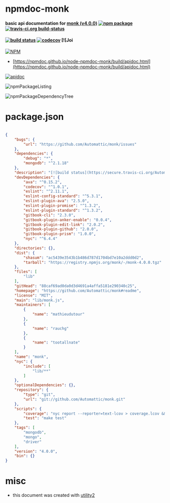 # npmdoc-monk

#### basic api documentation for  [monk (v4.0.0)](https://github.com/Automattic/monk#readme)  [![npm package](https://img.shields.io/npm/v/npmdoc-monk.svg?style=flat-square)](https://www.npmjs.org/package/npmdoc-monk) [![travis-ci.org build-status](https://api.travis-ci.org/npmdoc/node-npmdoc-monk.svg)](https://travis-ci.org/npmdoc/node-npmdoc-monk)

#### [![build status](https://secure.travis-ci.org/Automattic/monk.svg?branch=master)](https://secure.travis-ci.org/Automattic/monk) [![codecov](https://codecov.io/gh/Automattic/monk/branch/master/graph/badge.svg)](https://codecov.io/gh/Automattic/monk) [![Joi

[![NPM](https://nodei.co/npm/monk.png?downloads=true&downloadRank=true&stars=true)](https://www.npmjs.com/package/monk)

- [https://npmdoc.github.io/node-npmdoc-monk/build/apidoc.html](https://npmdoc.github.io/node-npmdoc-monk/build/apidoc.html)

[![apidoc](https://npmdoc.github.io/node-npmdoc-monk/build/screenCapture.buildCi.browser.%252Ftmp%252Fbuild%252Fapidoc.html.png)](https://npmdoc.github.io/node-npmdoc-monk/build/apidoc.html)

![npmPackageListing](https://npmdoc.github.io/node-npmdoc-monk/build/screenCapture.npmPackageListing.svg)

![npmPackageDependencyTree](https://npmdoc.github.io/node-npmdoc-monk/build/screenCapture.npmPackageDependencyTree.svg)



# package.json

```json

{
    "bugs": {
        "url": "https://github.com/Automattic/monk/issues"
    },
    "dependencies": {
        "debug": "*",
        "mongodb": "^2.1.18"
    },
    "description": "[![build status](https://secure.travis-ci.org/Automattic/monk.svg?branch=master)](https://secure.travis-ci.org/Automattic/monk) [![codecov](https://codecov.io/gh/Automattic/monk/branch/master/graph/badge.svg)](https://codecov.io/gh/Automattic/monk) [![Joi",
    "devDependencies": {
        "ava": "^0.15.2",
        "codecov": "^1.0.1",
        "eslint": "^2.11.1",
        "eslint-config-standard": "^5.3.1",
        "eslint-plugin-ava": "2.5.0",
        "eslint-plugin-promise": "^1.3.2",
        "eslint-plugin-standard": "^1.3.2",
        "gitbook-cli": "2.3.0",
        "gitbook-plugin-anker-enable": "0.0.4",
        "gitbook-plugin-edit-link": "2.0.2",
        "gitbook-plugin-github": "2.0.0",
        "gitbook-plugin-prism": "1.0.0",
        "nyc": "^6.4.4"
    },
    "directories": {},
    "dist": {
        "shasum": "ac5439e3543b1b486d787d1704bd7e10a2ddd0d2",
        "tarball": "https://registry.npmjs.org/monk/-/monk-4.0.0.tgz"
    },
    "files": [
        "lib"
    ],
    "gitHead": "88caf69ad0da0d3d4691a4affa5181e290340c25",
    "homepage": "https://github.com/Automattic/monk#readme",
    "license": "MIT",
    "main": "lib/monk.js",
    "maintainers": [
        {
            "name": "mathieudutour"
        },
        {
            "name": "rauchg"
        },
        {
            "name": "tootallnate"
        }
    ],
    "name": "monk",
    "nyc": {
        "include": [
            "lib/**"
        ]
    },
    "optionalDependencies": {},
    "repository": {
        "type": "git",
        "url": "git://github.com/Automattic/monk.git"
    },
    "scripts": {
        "coverage": "nyc report --reporter=text-lcov > coverage.lcov && codecov",
        "test": "make test"
    },
    "tags": [
        "mongodb",
        "mongo",
        "driver"
    ],
    "version": "4.0.0",
    "bin": {}
}
```



# misc
- this document was created with [utility2](https://github.com/kaizhu256/node-utility2)
